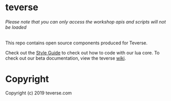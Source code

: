 # teverse
###### *Please note that you can only access the workshop apis and scripts will not be loaded*

This repo contains open source components produced for Teverse.

Check out the [Style Guide](/TEVERSE-STYLE.md) to check out how to code with our lua core. To check out our beta documentation, view the teverse [wiki](https://wiki.teverse.com/).

# Copyright

Copyright (c) 2019 teverse.com
